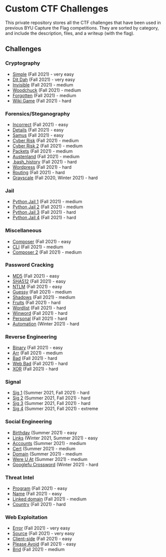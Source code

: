 # Custom CTF Challenges
This private repository stores all the CTF challenges that have been used in previous BYU Capture the Flag competitions. They are sorted by category, and include the description, files, and a writeup (with the flag). 

## Challenges
### Cryptography
* [Simple](cryptography/simple) (Fall 2021) - very easy
* [Dit Dah](cryptography/ditdah) (Fall 2021) - very easy
* [Invisible](cryptography/invisible) (Fall 2021) - medium
* [Woodchuck](cryptography/woodchuck) (Fall 2021) - medium
* [Forgotten](cryptography/forgotten) (Fall 2021) - medium
* [Wiki Game](cryptography/wikigame) (Fall 2021) - hard

### Forensics/Steganography
* [Incorrect](forensics-steganography/incorrect) (Fall 2021) - easy
* [Details](forensics-steganography/details) (Fall 2021) - easy
* [Samus](forensics-steganography/samus) (Fall 2021) - easy
* [Cyber Risk](forensics-steganography/cyberrisk) (Fall 2021) - medium
* [Cyber Risk 2](forensics-steganography/cyberrisk2) (Fall 2021) - medium
* [Packets](forensics-steganography/packets) (Fall 2021) - medium
* [Austenland](forensics-steganography/austenland) (Fall 2021) - medium
* [.bash_history](forensics-steganography/bash_history) (Fall 2021) - hard
* [Wordpress](forensics-steganography/wordpress) (Fall 2021) - hard
* [Routing](forensics-steganography/routing) (Fall 2021) - hard
* [Grayscale](forensics-steganography/grayscale) (Fall 2020, Winter 2021) - hard

### Jail
* [Python Jail 1](jail/python_jail_1) (Fall 2021) - medium
* [Python Jail 2](jail/python_jail_2) (Fall 2021) - medium
* [Python Jail 3](jail/python_jail_3) (Fall 2021) - hard
* [Python Jail 4](jail/python_jail_4) (Fall 2021) - hard

### Miscellaneous
* [Composer](miscellaneous/composer) (Fall 2021) - easy
* [CLI](miscellaneous/cli) (Fall 2021) - medium
* [Composer 2](miscellaneous/composer2) (Fall 2021) - medium

### Password Cracking
* [MD5](password-cracking/md5) (Fall 2021) - easy
* [SHA512](password-cracking/sha512) (Fall 2021) - easy
* [NTLM](password-cracking/ntlm) (Fall 2021) - easy
* [Guessy](password-cracking/guessy) (Fall 2021) - medium
* [Shadows](password-cracking/shadows) (Fall 2021) - medium
* [Fruits](password-cracking/fruits) (Fall 2021) - hard
* [Wordlist](password-cracking/wordlist) (Fall 2021) - hard
* [Winword](password-cracking/winword) (Fall 2021) - hard
* [Personal](password-cracking/personal) (Fall 2021) - hard
* [Automation](password-cracking/automation) (Winter 2021) - hard

### Reverse Engineering
* [Binary](reverse-engineering/binary) (Fall 2021) - easy
* [Arr](reverse-engineering/arr) (Fall 2021) - medium
* [Bad](reverse-engineering/bad) (Fall 2021) - hard
* [Web Bad](reverse-engineering/web_bad) (Fall 2021) - hard
* [XOR](reverse-engineering/xor) (Fall 2021) - hard

### Signal
* [Sig 1](signal/sig1) (Summer 2021, Fall 2021)  - hard
* [Sig 2](signal/sig2) (Summer 2021, Fall 2021)  - hard
* [Sig 3](signal/sig3) (Summer 2021, Fall 2021)  - hard
* [Sig 4](signal/sig4) (Summer 2021, Fall 2021)  - extreme

### Social Engineering
* [Birthday](social-engineering/birthday) (Summer 2021) - easy
* [Links](social-engineering/links) (Winter 2021, Summer 2021) - easy
* [Accounts](social-engineering/accounts) (Summer 2021) - medium
* [Cert](social-engineering/cert) (Summer 2021) - medium
* [Domain](social-engineering/domain) (Summer 2021) - medium
* [Were U At](social-engineering/wereuat) (Summer 2021) - medium
* [Googlefu Crossword](social-engineering/googlefu) (Winter 2021) - hard

### Threat Intel
* [Program](threat-intel/program) (Fall 2021) - easy
* [Name](threat-intel/name) (Fall 2021) - easy
* [Linked domain](threat-intel/linkeddomain) (Fall 2021) - medium
* [Country](threat-intel/country) (Fall 2021) - hard

### Web Exploitation
* [Error](web/error) (Fall 2021) - very easy
* [Source](web/source) (Fall 2021) - very easy
* [Client-side](web/clientside) (Fall 2021) - easy
* [Please Avoid](web/pleaseavoid) (Fall 2021) - easy
* [Brid](web/brid) (Fall 2021) - medium